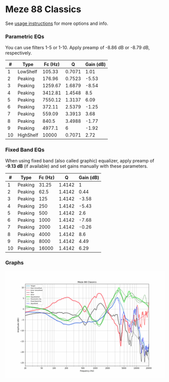 # Meze 88 Classics
See [usage instructions](https://github.com/jaakkopasanen/AutoEq#usage) for more options and info.

### Parametric EQs
You can use filters 1-5 or 1-10. Apply preamp of -8.86 dB or -8.79 dB, respectively.

|   # | Type      |   Fc (Hz) |      Q |   Gain (dB) |
|-----|-----------|-----------|--------|-------------|
|   1 | LowShelf  |    105.33 | 0.7071 |        1.01 |
|   2 | Peaking   |    176.96 | 0.7523 |       -5.53 |
|   3 | Peaking   |   1259.67 | 1.6879 |       -8.54 |
|   4 | Peaking   |   3412.81 | 1.4548 |        8.5  |
|   5 | Peaking   |   7550.12 | 1.3137 |        6.09 |
|   6 | Peaking   |    372.11 | 2.5379 |       -1.25 |
|   7 | Peaking   |    559.09 | 3.3913 |        3.68 |
|   8 | Peaking   |    840.5  | 3.4988 |       -1.77 |
|   9 | Peaking   |   4977.1  | 6      |       -1.92 |
|  10 | HighShelf |  10000    | 0.7071 |        2.72 |

### Fixed Band EQs
When using fixed band (also called graphic) equalizer, apply preamp of **-9.13 dB** (if available) and set gains manually with these parameters.

|   # | Type    |   Fc (Hz) |      Q |   Gain (dB) |
|-----|---------|-----------|--------|-------------|
|   1 | Peaking |     31.25 | 1.4142 |        1    |
|   2 | Peaking |     62.5  | 1.4142 |        0.44 |
|   3 | Peaking |    125    | 1.4142 |       -3.58 |
|   4 | Peaking |    250    | 1.4142 |       -5.43 |
|   5 | Peaking |    500    | 1.4142 |        2.6  |
|   6 | Peaking |   1000    | 1.4142 |       -7.68 |
|   7 | Peaking |   2000    | 1.4142 |       -0.26 |
|   8 | Peaking |   4000    | 1.4142 |        8.6  |
|   9 | Peaking |   8000    | 1.4142 |        4.49 |
|  10 | Peaking |  16000    | 1.4142 |        6.29 |

### Graphs
![](./Meze%2088%20Classics.png)
